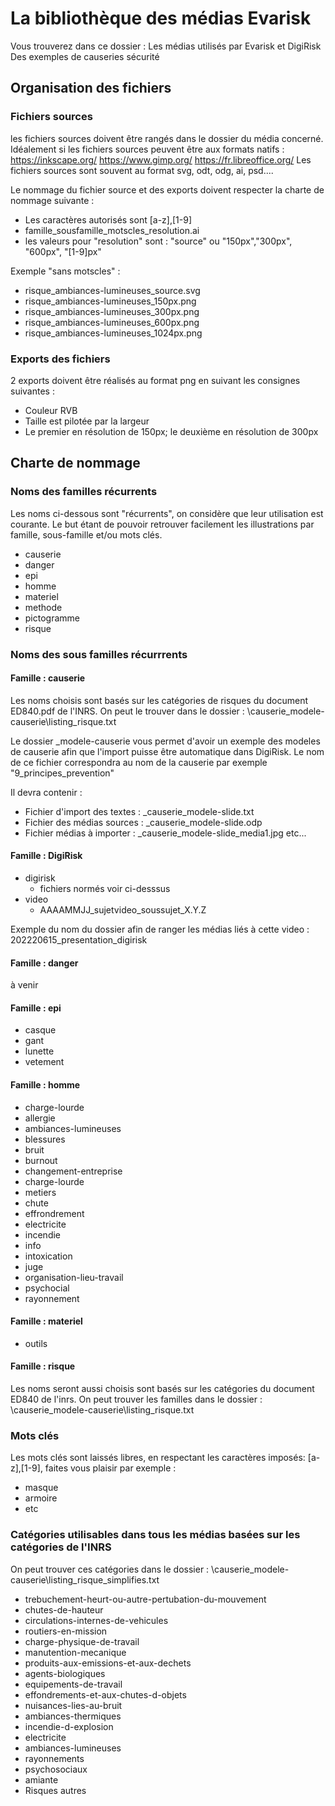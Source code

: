 ﻿# La bibliothèque des médias Evarisk
Vous trouverez dans ce dossier :
Les médias utilisés par Evarisk et DigiRisk
Des exemples de causeries sécurité

##  Organisation des fichiers

### Fichiers sources

les fichiers sources doivent être rangés dans le dossier du média concerné. Idéalement si les fichiers sources peuvent être aux formats natifs :
https://inkscape.org/
https://www.gimp.org/
https://fr.libreoffice.org/
Les fichiers sources sont souvent au format svg, odt, odg, ai, psd....

Le nommage du fichier source et des exports doivent respecter la charte de nommage suivante :
* Les caractères autorisés sont [a-z],[1-9]
* famille_sousfamille_motscles_resolution.ai
* les valeurs pour "resolution" sont : "source" ou "150px","300px", "600px", "[1-9]px"

Exemple "sans motscles" :
* risque_ambiances-lumineuses_source.svg
* risque_ambiances-lumineuses_150px.png
* risque_ambiances-lumineuses_300px.png
* risque_ambiances-lumineuses_600px.png
* risque_ambiances-lumineuses_1024px.png

### Exports des fichiers
2 exports doivent être réalisés au format png en suivant les consignes suivantes : 
* Couleur RVB 
* Taille est pilotée par la largeur
* Le premier en résolution de 150px; le deuxième en résolution de 300px

## Charte de nommage
### Noms des familles récurrents
Les noms ci-dessous sont "récurrents", on considère que leur utilisation est courante. Le but étant de pouvoir retrouver facilement les illustrations par famille, sous-famille et/ou mots clés.

* causerie
* danger
* epi
* homme
* materiel
* methode 
* pictogramme
* risque

### Noms des sous familles récurrrents

#### Famille : causerie
Les noms choisis sont basés sur les catégories de risques du document ED840.pdf de l'INRS. On peut le trouver dans le dossier : \causerie\_modele-causerie\listing_risque.txt

Le dossier _modele-causerie vous permet d'avoir un exemple des modeles de causerie afin que l'import puisse être automatique dans DigiRisk. Le nom de ce fichier correspondra au nom de la causerie par exemple "9_principes_prevention"

Il devra contenir :
* Fichier d'import des textes : _causerie_modele-slide.txt
* Fichier des médias sources : _causerie_modele-slide.odp
* Fichier médias à importer : _causerie_modele-slide_media1.jpg etc...

#### Famille : DigiRisk
* digirisk
	- fichiers normés voir ci-desssus
* video
	- AAAAMMJJ_sujetvideo_soussujet_X.Y.Z
	
Exemple du nom du dossier afin de ranger les médias liés à cette video :
202220615_presentation_digirisk


#### Famille : danger
à venir

#### Famille : epi

* casque
* gant
* lunette
* vetement

#### Famille : homme

* charge-lourde
* allergie
* ambiances-lumineuses
* blessures
* bruit
* burnout
* changement-entreprise
* charge-lourde
* metiers
* chute
* effrondrement
* electricite
* incendie
* info
* intoxication
* juge
* organisation-lieu-travail
* psychocial
* rayonnement

#### Famille : materiel

* outils

#### Famille : risque
Les noms seront aussi choisis sont basés sur les catégories du document ED840 de l'inrs.
On peut trouver les familles dans le dossier : \causerie\_modele-causerie\listing_risque.txt

### Mots clés

Les mots clés sont laissés libres, en respectant les caractères imposés: [a-z],[1-9], faites vous plaisir par exemple :

* masque
* armoire
* etc

### Catégories utilisables dans tous les médias basées sur les catégories de l'INRS

On peut trouver ces catégories dans le dossier : \causerie\_modele-causerie\listing_risque_simplifies.txt

* trebuchement-heurt-ou-autre-pertubation-du-mouvement
* chutes-de-hauteur
* circulations-internes-de-vehicules
* routiers-en-mission
* charge-physique-de-travail
* manutention-mecanique
* produits-aux-emissions-et-aux-dechets
* agents-biologiques
* equipements-de-travail
* effondrements-et-aux-chutes-d-objets
* nuisances-lies-au-bruit
* ambiances-thermiques
* incendie-d-explosion
* electricite
* ambiances-lumineuses
* rayonnements
* psychosociaux
* amiante
* Risques autres
